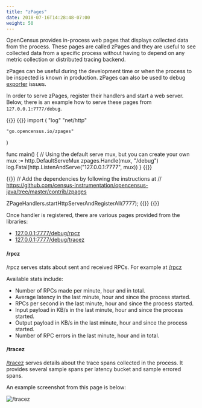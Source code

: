 ```yaml
---
title: "zPages"
date: 2018-07-16T14:28:48-07:00
weight: 50
---
```


OpenCensus provides in-process web pages that displays
collected data from the process. These pages are called zPages
and they are useful to see collected data from a specific process
without having to depend on any metric collection or
distributed tracing backend.

zPages can be useful during the development time or when
the process to be inspected is known in production.
zPages can also be used to debug [exporter](/core-concepts/exporters) issues.

In order to serve zPages, register their handlers and
start a web server. Below, there is an example how to
serve these pages from `127.0.0.1:7777/debug`.

{{<tabs Go Java>}}
  {{<highlight go>}}
import (
    "log"
    "net/http"

    "go.opencensus.io/zpages"
)

func main() {
    // Using the default serve mux, but you can create your own
    mux := http.DefaultServeMux
    zpages.Handle(mux, "/debug")
    log.Fatal(http.ListenAndServe("127.0.0.1:7777", mux))
}
  {{</highlight>}}

  {{<highlight java>}}
// Add the dependencies by following the instructions at
// https://github.com/census-instrumentation/opencensus-java/tree/master/contrib/zpages

ZPageHandlers.startHttpServerAndRegisterAll(7777);
  {{</highlight>}}
{{</tabs>}}

Once handler is registered, there are various pages provided
from the libraries:

* [127.0.0.1:7777/debug/rpcz](http://127.0.0.1:7777/debug/rpcz)
* [127.0.0.1:7777/debug/tracez](http://127.0.0.1:7777/debug/tracez)

#### /rpcz

/rpcz serves stats about sent and received RPCs. For example at [/rpcz](http://127.0.0.1:7777/debug/rpcz)

Available stats include:

* Number of RPCs made per minute, hour and in total.
* Average latency in the last minute, hour and since the process started.
* RPCs per second in the last minute, hour and since the process started.
* Input payload in KB/s in the last minute, hour and since the process started.
* Output payload in KB/s in the last minute, hour and since the process started.
* Number of RPC errors in the last minute, hour and in total.

#### /tracez

[/tracez](http://127.0.0.1:7777/debug/tracez) serves details about
the trace spans collected in the process. It provides several sample spans
per latency bucket and sample errored spans.

An example screenshot from this page is below:

![/tracez](https://opencensus.io/img/traceZ.png)
